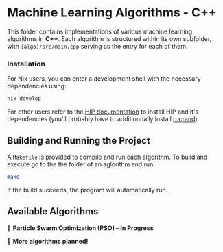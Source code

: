 # Machine Learning Algorithms - C++

This folder contains implementations of various machine learning algorithms in **C++**. Each algorithm is structured within its own subfolder, with `[algo]/src/main.cpp` serving as the entry for each of them.

### Installation
    
For Nix users, you can enter a development shell with the necessary dependencies using:

```bash
nix develop
```
    
For other users refer to the [HIP documentation](https://rocm.docs.amd.com/projects/HIP/en/latest/index.html) to install HIP and it's dependencies (you'll probably have to additionnally install [rocrand](https://github.com/ROCm/rocRAND)).

## Building and Running the Project
A `Makefile` is provided to compile and run each algorithm. To build and execute go to the the folder of an aglorithm and run:

```bash
make
```

If the build succeeds, the program will automatically run.

## Available Algorithms
🔄 **Particle Swarm Optimization (PSO) – In Progress**

🚧 **More algorithms planned!**
